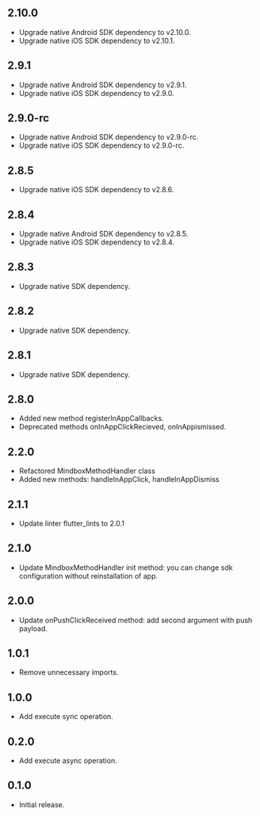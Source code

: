 ## 2.10.0

* Upgrade native Android SDK dependency to v2.10.0.
* Upgrade native iOS SDK dependency to v2.10.1.

## 2.9.1

* Upgrade native Android SDK dependency to v2.9.1.
* Upgrade native iOS SDK dependency to v2.9.0.

## 2.9.0-rc

* Upgrade native Android SDK dependency to v2.9.0-rc.
* Upgrade native iOS SDK dependency to v2.9.0-rc.

## 2.8.5

* Upgrade native iOS SDK dependency to v2.8.6.

## 2.8.4

* Upgrade native Android SDK dependency to v2.8.5.
* Upgrade native iOS SDK dependency to v2.8.4.

## 2.8.3

* Upgrade native SDK dependency.

## 2.8.2

* Upgrade native SDK dependency.

## 2.8.1

* Upgrade native SDK dependency.

## 2.8.0

* Added new method registerInAppCallbacks.
* Deprecated methods onInAppClickRecieved, onInAppismissed.

## 2.2.0

* Refactored MindboxMethodHandler class
* Added new methods: handleInAppClick, handleInAppDismiss

## 2.1.1

* Update linter flutter_lints to 2.0.1

## 2.1.0

* Update MindboxMethodHandler init method: you can change sdk configuration without reinstallation of app.

## 2.0.0

* Update onPushClickReceived method: add second argument with push payload.

## 1.0.1

* Remove unnecessary imports.

## 1.0.0

* Add execute sync operation.

## 0.2.0

* Add execute async operation.

## 0.1.0

* Initial release.
